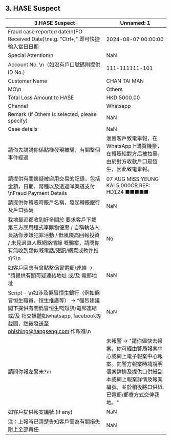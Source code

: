 ## 3. HASE Suspect
| 3.HASE Suspect | Unnamed: 1 |
| --- | --- |
| Fraud case reported date\n(FO Received Date)\ne.g. "Ctrl+;" 即可快捷輸入當日日期 | 2024-08-07 00:00:00 |
| Special Attention\n | NaN |
| Account No. \n（如沒有戶口號碼則提供ID No.） | 111-111111-101 |
| Customer Name | CHAN TAI MAN |
| MO\n | Others |
| Total Loss Amount to HASE | HKD 5000.00 |
| Channel | Whatsapp |
| Remark (If Others is selected, please specify) | NaN |
| Case details | NaN |
| 請你先講講你係點樣發現被騙，有關整個事件經過 | 滙豐客戶致電舉報，在WhatsApp上購買機票，在轉賬給對方后被拉黑，由於對方收款戶口是恆生，因此致電舉報。 |
| 請提供有關懷疑被盜用交易的記錄，包括金額，日期，幣種以及透過咩渠道支付\nFraud Payment Details | 07 AUG MISS YEUNG KAI 5,000CR REF: HD124 ■■■■■ |
| 請提供你轉賬時賬戶名稱，發起轉賬銀行及戶口號碼 | NaN |
| 我地最近都收到好多關於 要求客戶下載第三方應用程式享購物優惠 / 自稱執法人員話你涉嫌犯罪活動 / 低風險高回報投資 / 未見過真人既網絡情緣 嘅騙案，請問你有無收到類似嘅電話/短訊/網頁或軟件推介?\n | No |
| 如客戶回應有曾點擊僞冒電郵/連結 -> "請提供有關可疑連結地址 或/及 電郵地址 | NaN |
| Script - \n如涉及僞冒恒生銀行（例如僞冒恒生職員，恒生推廣等） -> “强烈建議閣下提供有關僞冒恒生嘅短訊/電郵連結 或/及 社交媒體如whatsapp, facebook等截圖，然後發送至phishing@hangseng.com 作跟進\n | NaN |
| 請問你報左警未?\n | 未報警 -> "請你儘快去報案，你可經由警局報案中心或網上電子報案中心報案。向警方報案時請說明個案詳情及提供口供紙副本或網上報案詳情及報案編號，並於稍後將口供紙已電郵/郵寄方式交俾我地。" |
| 如客戶提供報案編號 (if any) | NaN |
| 注：上報時已清楚告知客戶需為有關損失附上全部責任 | NaN |